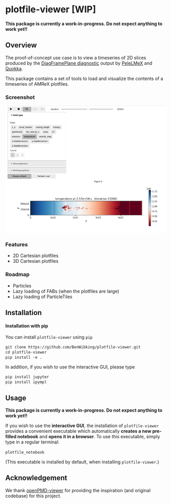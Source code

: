 # plotfile-viewer [WIP]

**This package is currently a work-in-progress. Do not expect anything to work yet!!**

## Overview

The proof-of-concept use case is to view a timeseries of 2D slices
produced by the [DiagFramePlane diagnostic](https://github.com/AMReX-Combustion/PelePhysics/blob/development/Source/Utility/Diagnostics/DiagFramePlane.cpp) output by [PeleLMeX](https://amrex-combustion.github.io/PeleLMeX/manual/html/LMeXControls.html#run-time-diagnostics) and [Quokka](https://quokka-astro.github.io/quokka/insitu_analysis.html#d-slices).

This package contains a set of tools to load and visualize the
contents of a timeseries of AMReX plotfiles.

### Screenshot
![Screenshot](docs/viewer_screenshot.png "Screenshot")


### Features
* 2D Cartesian plotfiles
* 3D Cartesian plotfiles

### Roadmap
* Particles
* Lazy loading of FABs (when the plotfiles are large)
* Lazy loading of ParticleTiles

## Installation

#### Installation with pip

You can install `plotfile-viewer` using `pip`
```
git clone https://github.com/BenWibking/plotfile-viewer.git
cd plotfile-viewer
pip install -e .
```
In addition, if you wish to use the interactive GUI, please type
```
pip install jupyter
pip install ipympl
```

## Usage

**This package is currently a work-in-progress. Do not expect anything to work yet!!**

If you wish to use the **interactive GUI**, the installation of
`plotfile-viewer` provides a convenient executable which automatically
**creates a new pre-filled notebook** and **opens it in a
browser**. To use this executable, simply type in a regular terminal:

`plotfile_notebook`

(This executable is installed by default, when installing `plotfile-viewer`.)

## Acknowledgement

We thank [openPMD-viewer](https://github.com/openPMD/openPMD-viewer) for providing
the inspiration (and original codebase) for this project.
